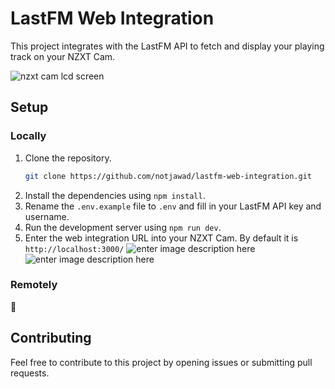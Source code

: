 
# LastFM Web Integration

This project integrates with the LastFM API to fetch and display your playing track on your NZXT Cam.

![nzxt cam lcd screen](https://files.catbox.moe/t1adch.png)

## Setup

### Locally
1. Clone the repository.
	```bash
	git clone https://github.com/notjawad/lastfm-web-integration.git
	```
2. Install the dependencies using `npm install`.
3. Rename the `.env.example` file to `.env` and fill in your LastFM API key and username.
4. Run the development server using `npm run dev`.
5. Enter the web integration URL into your NZXT Cam. By default it is `http://localhost:3000/`
![enter image description here](https://files.catbox.moe/gnw87s.png)
![enter image description here](https://files.catbox.moe/u8ai9a.png)
### Remotely
🚧

## Contributing

Feel free to contribute to this project by opening issues or submitting pull requests.
